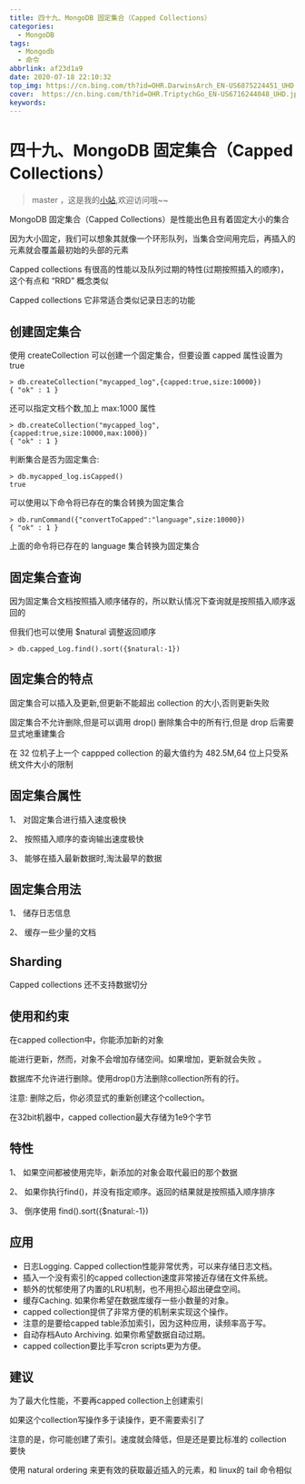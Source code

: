 ```yaml
---
title: 四十九、MongoDB 固定集合（Capped Collections）
categories:
  - MongoDB
tags:
  - Mongodb
  - 命令
abbrlink: af23d1a9
date: 2020-07-18 22:10:32
top_img: https://cn.bing.com/th?id=OHR.DarwinsArch_EN-US6875224451_UHD.jpg 
cover:  https://cn.bing.com/th?id=OHR.TriptychGo_EN-US6716244048_UHD.jpg
keywords:  
---
```

# 四十九、MongoDB 固定集合（Capped Collections）
> master ，这是我的[小站](https://www.tryrun.top),欢迎访问哦~~

MongoDB 固定集合（Capped Collections）是性能出色且有着固定大小的集合

因为大小固定，我们可以想象其就像一个环形队列，当集合空间用完后，再插入的元素就会覆盖最初始的头部的元素

Capped collections 有很高的性能以及队列过期的特性(过期按照插入的顺序)，这个有点和 “RRD” 概念类似

Capped collections 它非常适合类似记录日志的功能

## 创建固定集合

使用 createCollection 可以创建一个固定集合，但要设置 capped 属性设置为 true

```
> db.createCollection("mycapped_log",{capped:true,size:10000})
{ "ok" : 1 }
```

还可以指定文档个数,加上 max:1000 属性

```
> db.createCollection("mycapped_log",{capped:true,size:10000,max:1000})
{ "ok" : 1 }
```

判断集合是否为固定集合:

```
> db.mycapped_log.isCapped()
true
```

可以使用以下命令将已存在的集合转换为固定集合

```
> db.runCommand({"convertToCapped":"language",size:10000})
{ "ok" : 1 }
```

上面的命令将已存在的 language 集合转换为固定集合

## 固定集合查询

因为固定集合文档按照插入顺序储存的，所以默认情况下查询就是按照插入顺序返回的

但我们也可以使用 $natural 调整返回顺序

```
> db.capped_Log.find().sort({$natural:-1})
```

## 固定集合的特点

固定集合可以插入及更新,但更新不能超出 collection 的大小,否则更新失败

固定集合不允许删除,但是可以调用 drop() 删除集合中的所有行,但是 drop 后需要显式地重建集合

在 32 位机子上一个 cappped collection 的最大值约为 482.5M,64 位上只受系统文件大小的限制

## 固定集合属性

1、 对固定集合进行插入速度极快

2、 按照插入顺序的查询输出速度极快

3、 能够在插入最新数据时,淘汰最早的数据

## 固定集合用法

1、 储存日志信息

2、 缓存一些少量的文档

## Sharding

Capped collections 还不支持数据切分

## 使用和约束

在capped collection中，你能添加新的对象

能进行更新，然而，对象不会增加存储空间。如果增加，更新就会失败 。

数据库不允许进行删除。使用drop()方法删除collection所有的行。

注意: 删除之后，你必须显式的重新创建这个collection。

在32bit机器中，capped collection最大存储为1e9个字节

## 特性

1、 如果空间都被使用完毕，新添加的对象会取代最旧的那个数据

2、 如果你执行find()，并没有指定顺序。返回的结果就是按照插入顺序排序

3、 倒序使用 find().sort({$natural:-1})

## 应用

- 日志Logging. Capped collection性能非常优秀，可以来存储日志文档。
- 插入一个没有索引的capped collection速度非常接近存储在文件系统。
- 额外的忧郁使用了内置的LRU机制，也不用担心超出硬盘空间。
- 缓存Caching. 如果你希望在数据库缓存一些小数量的对象。
- capped collection提供了非常方便的机制来实现这个操作。
- 注意的是要给capped table添加索引，因为这种应用，读频率高于写。
- 自动存档Auto Archiving. 如果你希望数据自动过期。
- capped collection要比手写cron scripts更为方便。

## 建议

为了最大化性能，不要再capped collection上创建索引

如果这个collection写操作多于读操作，更不需要索引了

注意的是，你可能创建了索引。速度就会降低，但是还是要比标准的 collection 要快

使用 natural ordering 来更有效的获取最近插入的元素，和 linux的 tail 命令相似